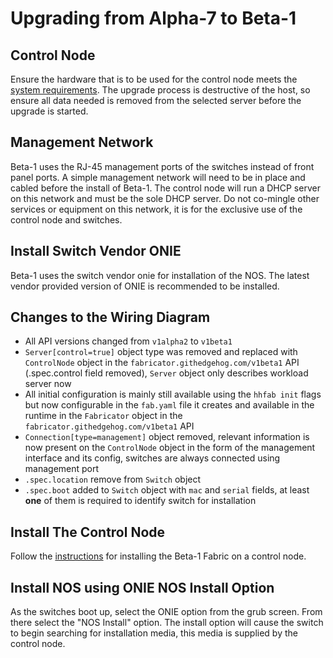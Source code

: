 # Upgrading from Alpha-7 to Beta-1
## Control Node
Ensure the hardware that is to be used for the control node meets the [system requirements](requirements.md#control-node). The upgrade process is destructive of the host, so ensure all data needed is removed from the selected server before the upgrade is started.

## Management Network
Beta-1 uses the RJ-45 management ports of the switches instead of front panel ports. A simple management network will need to be in place and cabled before the install of Beta-1. The control node will run a DHCP server on this network and must be the sole DHCP server. Do not co-mingle other services or equipment on this network, it is for the exclusive use of the control node and switches.

## Install Switch Vendor ONIE
Beta-1 uses the switch vendor onie for installation of the NOS. The latest vendor provided version of ONIE is recommended to be installed.


## Changes to the Wiring Diagram

* All API versions changed from `v1alpha2` to `v1beta1`
* `Server[control=true]` object type was removed and replaced with `ControlNode` object in the `fabricator.githedgehog.com/v1beta1` API (.spec.control field removed), `Server` object only describes workload server now
* All initial configuration is mainly still available using the `hhfab init` flags but now configurable in the `fab.yaml` file it creates and available in the runtime in the `Fabricator` object in the `fabricator.githedgehog.com/v1beta1` API
* `Connection[type=management]` object removed, relevant information is now present on the `ControlNode` object in the form of the management interface and its config, switches are always connected using management port
* `.spec.location` remove from `Switch` object
* `.spec.boot` added to `Switch` object with `mac` and `serial` fields, at least **one** of them is required to identify switch for installation

## Install The Control Node
Follow the [instructions](install.md#build-control-node-configuration-and-installer) for installing the Beta-1 Fabric on a control node.


## Install NOS using ONIE NOS Install Option
As the switches boot up, select the ONIE option from the grub screen. From there select the "NOS Install" option. The install option will cause the switch to begin searching for installation media, this media is supplied by the control node.


